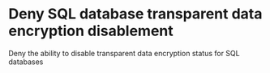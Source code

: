 # Deny SQL database transparent data encryption disablement

Deny the ability to disable transparent data encryption status for SQL databases